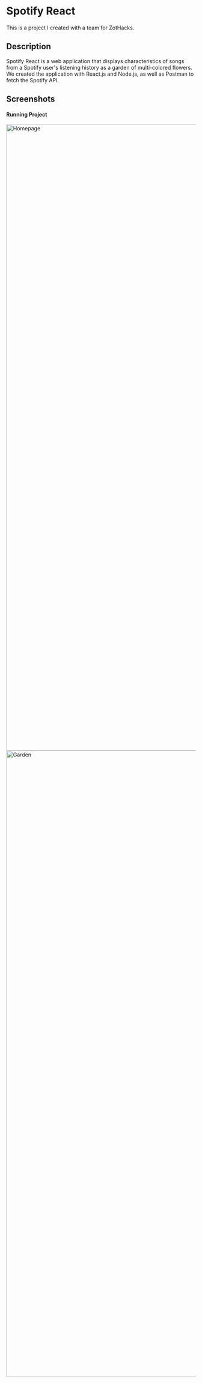# Spotify React

This is a project I created with a team for ZotHacks.

## Description

Spotify React is a web application that displays characteristics of songs from a Spotify user's listening history as a garden of multi-colored flowers. We created the application with React.js and Node.js, as well as Postman to fetch the Spotify API.

## Screenshots

#### Running Project
<img width="1668" alt="Homepage" src="https://user-images.githubusercontent.com/73331313/135220358-39478463-2966-4e71-b688-16427389fe19.png">
<img width="1668" alt="Garden" src="https://user-images.githubusercontent.com/73331313/135220374-300a2b56-6d82-4031-bafa-9804098296a8.png">
